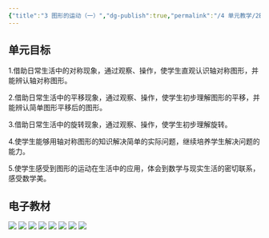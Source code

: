 ```yaml
---
{"title":"3 图形的运动（一）","dg-publish":true,"permalink":"/4 单元教学/2B 二下/3 图形的运动（一）/","dgPassFrontmatter":true,"noteIcon":""}
---
```



## 单元目标

1.借助日常生活中的对称现象，通过观察、操作，使学生直观认识轴对称图形，并能辨认轴对称图形。

2.借助日常生活中的平移现象，通过观察、操作，使学生初步理解图形的平移，并能辨认简单图形平移后的图形。

3.借助日常生活中的旋转现象，通过观察、操作，使学生初步理解旋转。

4.使学生能够用轴对称图形的知识解决简单的实际问题，继续培养学生解决问题的能力。

5.使学生感受到图形的运动在生活中的应用，体会到数学与现实生活的密切联系，感受数学美。

## 电子教材

<p class="grid-4">
	<img loading="lazy" decoding="async" src="https://book.pep.com.cn/1221001202131/files/mobile/34.jpg">
	<img loading="lazy" decoding="async" src="https://book.pep.com.cn/1221001202131/files/mobile/35.jpg">
	<img loading="lazy" decoding="async" src="https://book.pep.com.cn/1221001202131/files/mobile/36.jpg">
	<img loading="lazy" decoding="async" src="https://book.pep.com.cn/1221001202131/files/mobile/37.jpg">
	<img loading="lazy" decoding="async" src="https://book.pep.com.cn/1221001202131/files/mobile/38.jpg">
	<img loading="lazy" decoding="async" src="https://book.pep.com.cn/1221001202131/files/mobile/39.jpg">
	<img loading="lazy" decoding="async" src="https://book.pep.com.cn/1221001202131/files/mobile/40.jpg">
	<img loading="lazy" decoding="async" src="https://book.pep.com.cn/1221001202131/files/mobile/41.jpg">
</p>
